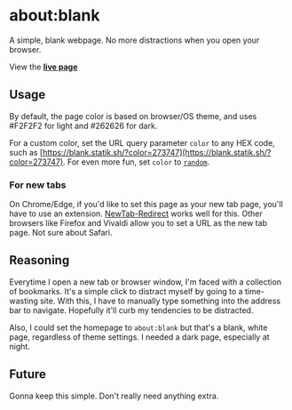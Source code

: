 # about:blank
A simple, blank webpage. No more distractions when you open your browser. 

View the **[live page](https://blank.statik.sh)**

## Usage
By default, the page color is based on browser/OS theme, and uses #F2F2F2 for light and #262626 for dark.  

For a custom color, set the URL query parameter `color` to any HEX code, such as [https://blank.statik.sh/?color=273747](https://blank.statik.sh/?color=273747). For even more fun, set `color` to [`random`](https://blank.statik.sh?/color=random). 

### For new tabs
On Chrome/Edge, if you'd like to set this page as your new tab page, you'll have to use an extension. [NewTab-Redirect](https://github.com/jimschubert/newtab-redirect) works well for this. Other browsers like Firefox and Vivaldi allow you to set a URL as the new tab page. Not sure about Safari.

## Reasoning
Everytime I open a new tab or browser window, I'm faced with a collection of bookmarks. It's a simple click to distract myself by going to a time-wasting site. With this, I have to manually type something into the address bar to navigate. Hopefully it'll curb my tendencies to be distracted.  

Also, I could set the homepage to `about:blank` but that's a blank, white page, regardless of theme settings. I needed a dark page, especially at night.

## Future
Gonna keep this simple. Don't really need anything extra.

